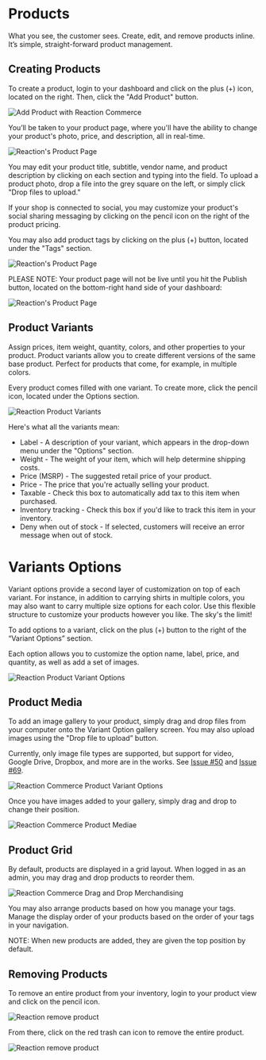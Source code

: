 # Products

What you see, the customer sees. Create, edit, and remove products inline. It’s simple, straight-forward product management.

## Creating Products

To create a product, login to your dashboard and click on the plus (+) icon, located on the right. Then, click the "Add Product" button.

![](/assets/admin-add-products.png "Add Product with Reaction Commerce")

You’ll be taken to your product page, where you'll have the ability to change your product's photo, price, and description, all in real-time.

![](/assets/admin-product-page.png "Reaction's Product Page")

You may edit your product title, subtitle, vendor name, and product description by clicking on each section and typing into the field. To upload a product photo, drop a file into the grey square on the left, or simply click "Drop files to upload."

If your shop is connected to social, you may customize your product's social sharing messaging by clicking on the pencil icon on the right of the product pricing.

You may also add product tags by clicking on the plus (+) button, located under the "Tags" section.

![](/assets/admin-product-page-2.png "Reaction's Product Page")

PLEASE NOTE: Your product page will not be live until you hit the Publish button, located on the bottom-right hand side of your dashboard:

![](/assets/admin-product-publish.png "Reaction's Product Page")

## Product Variants

Assign prices, item weight, quantity, colors, and other properties to your product. Product variants allow you to create different versions of the same base product. Perfect for products that come, for example, in multiple colors.

Every product comes filled with one variant. To create more, click the pencil icon, located under the Options section.

![](/assets/admin-product-variants.png "Reaction Product Variants")

Here's what all the variants mean:

- Label - A description of your variant, which appears in the drop-down menu under the "Options" section.
- Weight - The weight of your item, which will help determine shipping costs.
- Price (MSRP) - The suggested retail price of your product.
- Price - The price that you're actually selling your product.
- Taxable - Check this box to automatically add tax to this item when purchased.
- Inventory tracking - Check this box if you'd like to track this item in your inventory.
- Deny when out of stock - If selected, customers will receive an error message when out of stock.

# Variants Options

Variant options provide a second layer of customization on top of each variant. For instance, in addition to carrying shirts in multiple colors, you may also want to carry multiple size options for each color. Use this flexible structure to customize your products however you like. The sky's the limit!

To add options to a variant, click on the plus (+) button to the right of the “Variant Options” section.

Each option allows you to customize the option name, label, price, and quantity, as well as add a set of images.

![](/assets/admin-product-variant-options.png "Reaction Product Variant Options")

## Product Media

To add an image gallery to your product, simply drag and drop files from your computer onto the Variant Option gallery screen. You may also upload images using the "Drop file to upload” button.

Currently, only image file types are supported, but support for video, Google Drive, Dropbox, and more are in the works. See [Issue #50](https://github.com/reactioncommerce/reaction/issues/50) and [Issue #69](https://github.com/reactioncommerce/reaction/issues/69).

![](/assets/admin-product-variant-options.png "Reaction Commerce Product Variant Options")

Once you have images added to your gallery, simply drag and drop to change their position.

![](/assets/admin-product-media.png "Reaction Commerce Product Mediae")

## Product Grid

By default, products are displayed in a grid layout. When logged in as an admin, you may drag and drop products to reorder them.

![](/assets/admin-product-grid-drag-drop.png "Reaction Commerce Drag and Drop Merchandising")

You may also arrange products based on how you manage your tags. Manage the display order of your products based on the order of your tags in your navigation.

NOTE: When new products are added, they are given the top position by default.

## Removing Products

To remove an entire product from your inventory, login to your product view and click on the pencil icon.

![](/assets/admin-product-view.png "Reaction remove product")

From there, click on the red trash can icon to remove the entire product.

![](/assets/admin-product-settings-remove.png "Reaction remove product")
